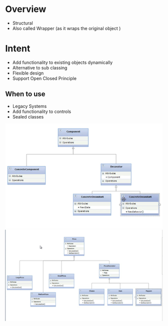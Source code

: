 # Overview
* Structural
* Also called Wrapper (as it wraps the original object )

# Intent
* Add functionality to existing objects dynamically
* Alternative to sub classing
* Flexible design
* Support Open Closed Principle

## When to use
* Legacy Systems
* Add functionality to controls
* Sealed classes

![uml](https://github.com/sairamaj/designpatterns/blob/master/decorator/uml.png)
![uml2](https://github.com/sairamaj/designpatterns/blob/master/decorator/uml2.png)

   